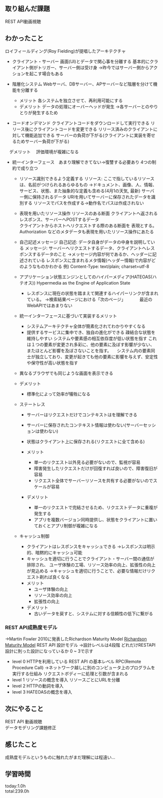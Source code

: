 
## 取り組んだ課題   
 REST API動画視聴   
## わかったこと   
ロイフィールディング(Roy Fielding)が提唱したアーキテクチャ

* クライアント・サーバー
  画面(UI)とデータで関心事を分離する
  基本的にクライアント側がトリガー、サーバー側は受け身
  →昨今ではサーバー側からアクションを起こす場合もある

* 階層化システム
  Webサーバ、DBサーバー、APサーバーなど階層を分けて機能を分離する
  * メリット
    各システムを独立させて、再利用可能にする
  * デメリット
    データの処理にオーバーヘッドが発生
    →各サーバーとのやりとりが発生するため
* コードオンデマンド
  クライアントコードをダウンロードして実行できる
  リリース後にクライアントコードを変更できる
  リリース済みのクライアントに対して機能追加できる
  サーバーの負荷が下がる(クライアントに実装を寄せるためサーバー負荷が下がる)

　デメリット
　評価環境が複雑になる
* 統一インターフェース　あまり理解できてない→復讐する必要あり
  4つの制約で成り立つ
  * リソース識別できるよう定義する
    リソース: ここで指しているリソースは、名前がつけられるあらゆるもの →ドキュメント、画像、人、情報、サービス、状態、また抽象的な定義も含める(4月1の天気, 最新)
    サーバー側に保持されるデータ
    URIを用いてサーバーに保存されたデータを識別する
    リソースでパスを作成する→動作名でパスは作成されない

  * 表現を用いたリソース操作
    リソースのある断面
    クライアントへ返されるレスポンス、サーバーへPOSTするデータ    
    クライアントからホストへリクエストする際のある断面を
    表現とする。Authorization などのメタデータも表現を用いたリソース操作にあたる
  * 自己記述メッセージ
    自己記述: データ自身がデータの中身を説明している
    メッセージ: サーバーへリクエストするデータ、クライアントへレスポンスするデータのこと
    →メッセージ内容が何であるか、ヘッダーに記述されている
    レスポンスに含まれるメタ情報(ヘッダー情報)で内容がどのようなものかわかる
    例) Content-Type: text/plain; charset=utf-8
  * アプリケーション状態エンジンとしてのハイパーメディア(HATEOAS(ハテオス))
  Hypermedia as the Engine of Application State
    * レスポンスに現在の状態を踏まえて関連するハイパーリンクが含まれている。
    →検索結果ページにおける「次のページ」
　　　最近のWebAPIではあまりない
  * 統一インターフェースに基づいて実装するメリット
    * システムアーキテクチャ全体が簡素化されてわかりやすくなる
    * 提供するサービスに集中でき、独自の進化ができる
    疎結合な状態を維持しやすい
    システムや要素感の相互依存度が低い状態を指す
    これは１つの要素が変更され多彩に、他の要素に及ぼす影響が少ない、またほとんど影響を及ぼさないことを指す。
  　システム内の要素同士が独立しており、変更が起きても他の要素に影響を与えず、安定性や保守性が高い状態を指す
   * 異なるブラウザでも同じような画面を表示できる
  * デメリット
    * 標準化によって効率が犠牲になる
  
  * ステートレス
    * サーバーはリクエストだけでコンテキストはを理解できる
    * サーバーに保存されたコンテキスト情報は使わない(サーバーセッションは使わない)
    * 状態はクライアント上に保存される(リクエストに全て含める)

    * メリット
      * 単一のリクエスト以外見る必要がないので、監視が容易
      * 障害発生したリクエストだけが回復すれば良いので、障害復旧が容易
      * リクエスト全体でサーバーリソースを共有する必要がないのでスケールが容易
    * デメリット
      * 単一のリクエストで完結させるため、リクエストデータに重複が発生する
      * アプリを複数バージョン同時提供し、状態をクライアントに置いておくとアプリ制御が複雑になる
  * キャッシュ制御
    * クライアントはレスポンスをキャッシュできる
      →レスポンスは明示的、暗黙的にキャッシュ可能
    * キャッシュを適切に行うことでクライアント・サーバー間の通信が排除され、
    ユーザ体験の工場、リソース効率の向上、拡張性の向上が見込める
    →キャッシュを適切に行うことで、必要な情報だけリクエスト剃れば良くなる
    * メリット
      * ユーザ体験の向上
      * リソース効率の向上
      * 拡張性の向上
    * デメリット
      * 古いデータを戻すと、システムに対する信頼性の低下に繋がる


### REST API成熟度モデル
→Martin Fowler 2010に発表したRichardson Maturity Model
[Richardson Maturity Model](https://martinfowler.com/articles/richardsonMaturityModel.html)
REST API 設計モデル
→設計レベルは4段階
どれだけRESTAPI設計に則った設計になっているか
0 ~ 3で示す

* level 0
  HTTPを利用している
  REST API の基本レベル
  RPC(Remote Procedure Call)
  →ネットワーク越しに別のコンピュータ上のプログラムを実行する仕組み
  リクエストボディーに処理と引数が含まれる
* level 1
  リソースの概念を導入
  リソースごとにURLを分離
* level 2
  HTTPの動詞を導入
* level 3
  HATEOASの概念を導入


## 次にやること   
 REST API 動画視聴   
 データモデリング課題修正
## 感じたこと   
 成熟度モデルというものに触れたがまだ理解には程遠い...
## 学習時間   
 today:1.0h      
 total:239.0h      